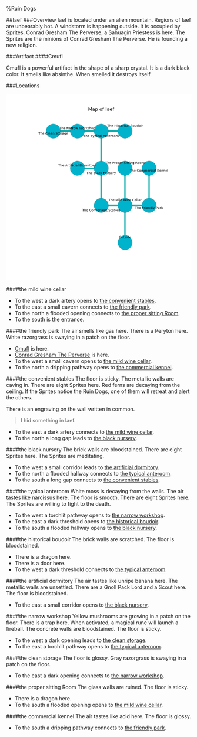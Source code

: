 %Ruin Dogs

##Iaef
###Overview
Iaef is located under an alien mountain. Regions of Iaef are unbearably hot. A windstorm is happening outside. It is occupied by Sprites. <a name="Conrad-Gresham-The-Perverse"></a>Conrad Gresham The Perverse, a Sahuagin Priestess is here. The Sprites are the minions of Conrad Gresham The Perverse. He  is founding a new religion. 



###Artifact
####<a name="Cmufl"></a>Cmufl


Cmufl is a powerful artifact in the shape of a sharp crystal. It is a dark black color. It smells like absinthe. When smelled it destroys itself. 





###Locations


![](../v2/images/Iaef.png)

####<a name="the-mild-wine-cellar"></a>the mild wine cellar




* To the west a dark artery opens to [the convenient stables](#the-convenient-stables).
* To the east a small cavern connects to [the friendly park](#the-friendly-park).
* To the north a flooded opening connects to [the proper sitting Room](#the-proper-sitting-Room).
* To the south is the entrance.


####<a name="the-friendly-park"></a>the friendly park
The air smells like gas here. There is a Peryton here. White razorgrass is swaying in a patch on the floor. 



* [Cmufl](#Cmufl) is here.
* [Conrad Gresham The Perverse](#Conrad-Gresham-The-Perverse) is here.
* To the west a small cavern opens to [the mild wine cellar](#the-mild-wine-cellar).
* To the north a dripping pathway opens to [the commercial kennel](#the-commercial-kennel).


####<a name="the-convenient-stables"></a>the convenient stables
The floor is sticky. The metallic walls are caving in. There are eight Sprites here. Red ferns are decaying from the ceiling. If the Sprites notice the Ruin Dogs, one of them will retreat and alert the others. 

There is an engraving on the wall written in common. 

> I hid something in Iaef.
>


* To the east a dark artery connects to [the mild wine cellar](#the-mild-wine-cellar).
* To the north a long gap leads to [the black nursery](#the-black-nursery).


####<a name="the-black-nursery"></a>the black nursery
The brick walls are bloodstained. There are eight Sprites here. The Sprites are meditating. 



* To the west a small corridor leads to [the artificial dormitory](#the-artificial-dormitory).
* To the north a flooded hallway connects to [the typical anteroom](#the-typical-anteroom).
* To the south a long gap connects to [the convenient stables](#the-convenient-stables).


####<a name="the-typical-anteroom"></a>the typical anteroom
White moss is decaying from the walls. The air tastes like narcissus here. The floor is smooth. There are eight Sprites here. The Sprites are willing to fight to the death. 



* To the west a torchlit pathway opens to [the narrow workshop](#the-narrow-workshop).
* To the east a dark threshold opens to [the historical boudoir](#the-historical-boudoir).
* To the south a flooded hallway opens to [the black nursery](#the-black-nursery).


####<a name="the-historical-boudoir"></a>the historical boudoir
The brick walls are scratched. The floor is bloodstained. 



* There is a dragon here.
* There is a door here.
* To the west a dark threshold connects to [the typical anteroom](#the-typical-anteroom).


####<a name="the-artificial-dormitory"></a>the artificial dormitory
The air tastes like unripe banana here. The metallic walls are unsettled. There are a Gnoll Pack Lord and a Scout here. The floor is bloodstained. 



* To the east a small corridor opens to [the black nursery](#the-black-nursery).


####<a name="the-narrow-workshop"></a>the narrow workshop
Yellow mushrooms are growing in a patch on the floor. There is a trap here. When activated, a magical rune will launch a fireball. The concrete walls are bloodstained. The floor is sticky. 



* To the west a dark opening leads to [the clean storage](#the-clean-storage).
* To the east a torchlit pathway opens to [the typical anteroom](#the-typical-anteroom).


####<a name="the-clean-storage"></a>the clean storage
The floor is glossy. Gray razorgrass is swaying in a patch on the floor. 



* To the east a dark opening connects to [the narrow workshop](#the-narrow-workshop).


####<a name="the-proper-sitting-Room"></a>the proper sitting Room
The glass walls are ruined. The floor is sticky. 



* There is a dragon here.
* To the south a flooded opening opens to [the mild wine cellar](#the-mild-wine-cellar).


####<a name="the-commercial-kennel"></a>the commercial kennel
The air tastes like acid here. The floor is glossy. 



* To the south a dripping pathway connects to [the friendly park](#the-friendly-park).


